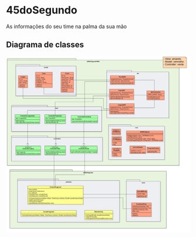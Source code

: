 # 45doSegundo
As informações do seu time na palma da sua mão
## Diagrama de classes
![Diagrama](modelo.jpg)
